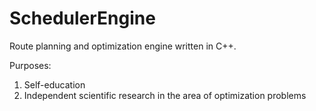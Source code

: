# SchedulerEngine
Route planning and optimization engine written in C++.

Purposes:
1. Self-education
2. Independent scientific research in the area of optimization problems
